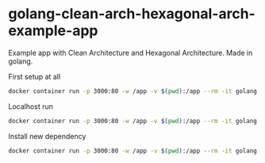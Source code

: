 # golang-clean-arch-hexagonal-arch-example-app

Example app with Clean Architecture and Hexagonal Architecture. Made in golang.

First setup at all

```bash
docker container run -p 3000:80 -w /app -v $(pwd):/app --rm -it golang:1.22.2 go mod init my-app
```

Localhost run

```bash
docker container run -p 3000:80 -w /app -v $(pwd):/app --rm -it golang:1.22.2 go run init/app/main.go
```

Install new dependency

```bash
docker container run -p 3000:80 -w /app -v $(pwd):/app --rm -it golang:1.22.2 go get mysite.com/mypkg
```
